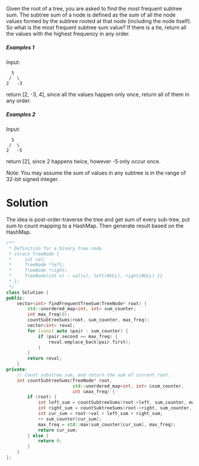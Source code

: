 Given the root of a tree, you are asked to find the most frequent subtree sum. The subtree sum of a node is defined as the sum of all the node values formed by the subtree rooted at that node (including the node itself). So what is the most frequent subtree sum value? If there is a tie, return all the values with the highest frequency in any order.

##### Examples 1

Input:

```
  5
 /  \
2   -3
```

return [2, -3, 4], since all the values happen only once, return all of them in any order.

##### Examples 2

Input:

```
  5
 /  \
2   -5
```

return [2], since 2 happens twice, however -5 only occur once.

Note: You may assume the sum of values in any subtree is in the range of 32-bit signed integer.

# Solution

The idea is post-order-traverse the tree and get sum of every sub-tree, put sum to count mapping to a HashMap. Then generate result based on the HashMap.

```cpp
/**
 * Definition for a binary tree node.
 * struct TreeNode {
 *     int val;
 *     TreeNode *left;
 *     TreeNode *right;
 *     TreeNode(int x) : val(x), left(NULL), right(NULL) {}
 * };
 */
class Solution {
public:
    vector<int> findFrequentTreeSum(TreeNode* root) {
        std::unordered_map<int, int> sum_counter;
        int max_freq(0);
        countSubtreeSums(root, sum_counter, max_freq);
        vector<int> reval;
        for (const auto &pair : sum_counter) {
            if (pair.second == max_freq) {
                reval.emplace_back(pair.first);
            }
        }
        return reval;
    }
private:
    // Count substree sum, and return the sum of current root.
    int countSubtreeSums(TreeNode* root,
                         std::unordered_map<int, int> &sum_counter,
                         int &max_freq) {
        if (root) {
            int left_sum = countSubtreeSums(root->left, sum_counter, max_freq);
            int right_sum = countSubtreeSums(root->right, sum_counter, max_freq);
            int cur_sum = root->val + left_sum + right_sum;
            ++ sum_counter[cur_sum];
            max_freq = std::max(sum_counter[cur_sum], max_freq);
            return cur_sum;
        } else {
            return 0;
        }
    }
};
```
